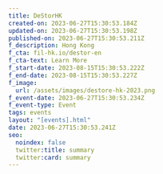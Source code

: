 ```yaml
---
title: DeStorHK
created-on: 2023-06-27T15:30:53.184Z
updated-on: 2023-06-27T15:30:53.198Z
published-on: 2023-06-27T15:30:53.211Z
f_description: Hong Kong
f_cta: fil-hk.io/destor-en
f_cta-text: Learn More
f_start-date: 2023-08-15T15:30:53.222Z
f_end-date: 2023-08-15T15:30:53.227Z
f_image:
  url: /assets/images/destore-hk-2023.png
f_event-date: 2023-06-27T15:30:53.234Z
f_event-type: Event
tags: events
layout: "[events].html"
date: 2023-06-27T15:30:53.241Z
seo:
  noindex: false
  twitter:title: summary
  twitter:card: summary
---
```


